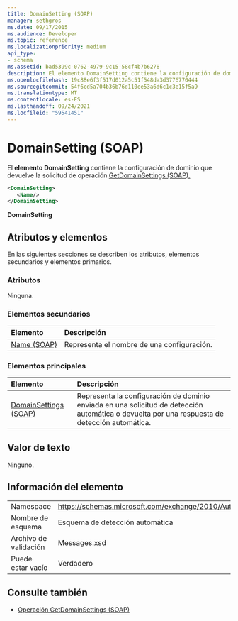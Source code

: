 ```yaml
---
title: DomainSetting (SOAP)
manager: sethgros
ms.date: 09/17/2015
ms.audience: Developer
ms.topic: reference
ms.localizationpriority: medium
api_type:
- schema
ms.assetid: bad5399c-0762-4979-9c15-58cf4b7b6278
description: El elemento DomainSetting contiene la configuración de dominio que devuelve la solicitud de operación GetDomainSettings (SOAP).
ms.openlocfilehash: 19c88e6f3f517d012a5c51f548da3d3776770444
ms.sourcegitcommit: 54f6cd5a704b36b76d110ee53a6d6c1c3e15f5a9
ms.translationtype: MT
ms.contentlocale: es-ES
ms.lasthandoff: 09/24/2021
ms.locfileid: "59541451"
---
```

# <a name="domainsetting-soap"></a>DomainSetting (SOAP)

El **elemento DomainSetting** contiene la configuración de dominio que devuelve la solicitud de operación [GetDomainSettings (SOAP).](getdomainsettings-operation-soap.md) 
  
```XML
<DomainSetting>
   <Name/>
</DomainSetting>
```

 **DomainSetting**
## <a name="attributes-and-elements"></a>Atributos y elementos

En las siguientes secciones se describen los atributos, elementos secundarios y elementos primarios.
  
### <a name="attributes"></a>Atributos

Ninguna.
  
### <a name="child-elements"></a>Elementos secundarios

|**Elemento**|**Descripción**|
|:-----|:-----|
|[Name (SOAP)](name-soap.md) <br/> |Representa el nombre de una configuración.  <br/> |
   
### <a name="parent-elements"></a>Elementos principales

|**Elemento**|**Descripción**|
|:-----|:-----|
|[DomainSettings (SOAP)](domainsettings-soap.md) <br/> |Representa la configuración de dominio enviada en una solicitud de detección automática o devuelta por una respuesta de detección automática.  <br/> |
   
## <a name="text-value"></a>Valor de texto

Ninguno.
  
## <a name="element-information"></a>Información del elemento

|||
|:-----|:-----|
|Namespace  <br/> |https://schemas.microsoft.com/exchange/2010/Autodiscover  <br/> |
|Nombre de esquema  <br/> |Esquema de detección automática  <br/> |
|Archivo de validación  <br/> |Messages.xsd  <br/> |
|Puede estar vacío  <br/> |Verdadero  <br/> |
   
## <a name="see-also"></a>Consulte también

- [Operación GetDomainSettings (SOAP)](getdomainsettings-operation-soap.md)

